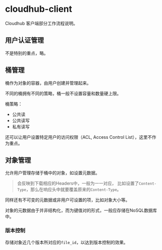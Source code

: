 # cloudhub-client

Cloudhub 客户端部分工作流程说明。

## 用户认证管理
不是特别的重点，略。

## 桶管理
桶作为对象的容器，由用户创建并管理起来。

不同的桶拥有不同的策略，桶一般不设置容量和数量硬上限。

桶策略：
- 公共读
- 公共读写
- 私有读写

还可以让用户设置特定用户的访问权限（ACL, Access Control List），这里不作为重点。

## 对象管理
允许用户管理存储于桶中的对象，如设置元数据。
> 会反映到下载相应的Headers中，一般为一一对应，
> 比如设置了`Content-Type`，那么在响应头中就要覆盖原来的`Content-Type`。

同样还有不可变的元数据或非用户可设置的项，比如对象大小等。

对象的元数据由于并非结构化，而为键值对的形式，一般应存储在NoSQL数据库中。

### 版本控制
存储对象近几个版本所对应的`file_id`，以达到版本控制的效果。
